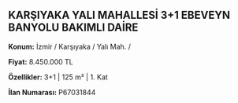 ## KARŞIYAKA YALI MAHALLESİ 3+1 EBEVEYN BANYOLU BAKIMLI DAİRE

**Konum:** İzmir / Karşıyaka / Yalı Mah. /

**Fiyat:** 8.450.000 TL

**Özellikler:** 3+1 | 125 m² | 1. Kat

**İlan Numarası:** P67031844
